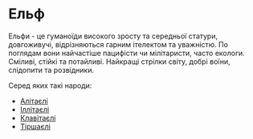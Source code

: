 # Ельф
Ельфи - це гуманоїди високого зросту та середньої статури, довгоживучі, відрізняються гарним ітелектом та уважністю. По поглядам вони найчастіше пацифісти чи мілітаристи, часто екологи. Сміливі, стійкі та потайливі. Найкращі стрілки світу, добрі воїни, слідопити та розвідники.

Серед яких такі народи:
* [Алітаєлі](/docs/races/elf/allitaels.md)
* [Іллітаєлі](/docs/races/elf/illitaels.md)
* [Клавітаєлі](/docs/races/elf/klavitaels.md)
* [Тіршаєлі](/docs/races/elf/tirshaels.md)